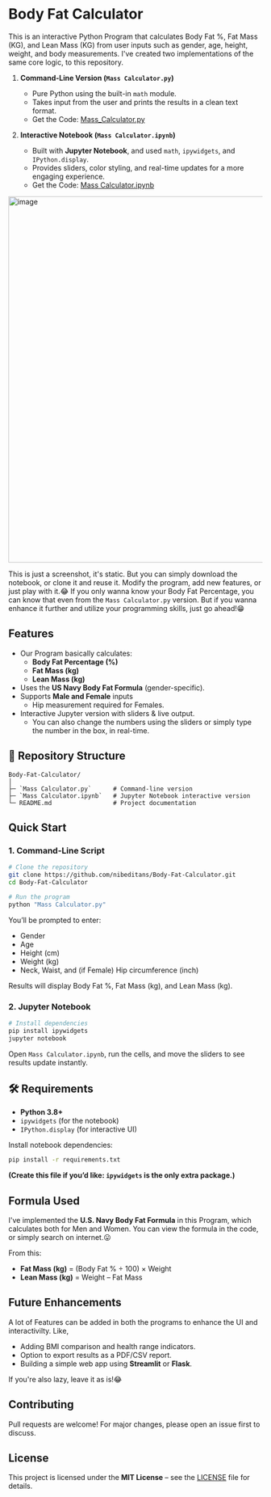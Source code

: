 # Body Fat Calculator

This is an interactive Python Program that calculates Body Fat %, Fat Mass (KG), and Lean Mass (KG) from user inputs such as gender, age, height, weight, and body measurements. I've created two implementations of the same core logic, to this repository.

1. **Command-Line Version (`Mass Calculator.py`)**

   * Pure Python using the built-in `math` module.
   * Takes input from the user and prints the results in a clean text format.
   * Get the Code: [Mass_Calculator.py](https://github.com/nibeditans/Body-Fat-Calculator/blob/main/Mass_Calculator.py)

2. **Interactive Notebook (`Mass Calculator.ipynb`)**

   * Built with **Jupyter Notebook**, and used `math`, `ipywidgets`, and `IPython.display`.
   * Provides sliders, color styling, and real-time updates for a more engaging experience.
   * Get the Code: [Mass Calculator.ipynb](https://github.com/nibeditans/Body-Fat-Calculator/blob/main/Mass%20Calculator.ipynb)

<img width="1749" height="725" alt="image" src="https://github.com/user-attachments/assets/ba99b6c2-133d-4233-92c3-6496d70d7835" />

This is just a screenshot, it's static. But you can simply download the notebook, or clone it and reuse it. Modify the program, add new features, or just play with it.😂 If you only wanna know your Body Fat Percentage, you can know that even from the `Mass Calculator.py` version. But if you wanna enhance it further and utilize your programming skills, just go ahead!😁

## Features

* Our Program basically calculates:
  * **Body Fat Percentage (%)**
  * **Fat Mass (kg)**
  * **Lean Mass (kg)**
* Uses the **US Navy Body Fat Formula** (gender-specific).
* Supports **Male and Female** inputs
  * Hip measurement required for Females.
* Interactive Jupyter version with sliders & live output.
  * You can also change the numbers using the sliders or simply type the number in the box, in real-time. 


## 📂 Repository Structure

```
Body-Fat-Calculator/
│
├─ `Mass Calculator.py`      # Command-line version
├─ `Mass Calculator.ipynb`   # Jupyter Notebook interactive version
└─ README.md                 # Project documentation
```


## Quick Start

### 1️. Command-Line Script

```bash
# Clone the repository
git clone https://github.com/nibeditans/Body-Fat-Calculator.git
cd Body-Fat-Calculator

# Run the program
python "Mass Calculator.py"
```

You’ll be prompted to enter:

* Gender
* Age
* Height (cm)
* Weight (kg)
* Neck, Waist, and (if Female) Hip circumference (inch)

Results will display Body Fat %, Fat Mass (kg), and Lean Mass (kg).


### 2️. Jupyter Notebook

```bash
# Install dependencies
pip install ipywidgets
jupyter notebook
```

Open `Mass Calculator.ipynb`, run the cells, and move the sliders to see results update instantly. 


## 🛠️ Requirements

* **Python 3.8+**
* `ipywidgets` (for the notebook)
* `IPython.display` (for interactive UI)

Install notebook dependencies:

```bash
pip install -r requirements.txt
```

**(Create this file if you’d like: `ipywidgets` is the only extra package.)**


## Formula Used

I've implemented the **U.S. Navy Body Fat Formula** in this Program, which calculates both for Men and Women. You can view the formula in the code, or simply search on internet.😛

From this:

* **Fat Mass (kg)** = (Body Fat % ÷ 100) × Weight
* **Lean Mass (kg)** = Weight – Fat Mass


## Future Enhancements

A lot of Features can be added in both the programs to enhance the UI and interactivilty. Like, 
* Adding BMI comparison and health range indicators.
* Option to export results as a PDF/CSV report.
* Building a simple web app using **Streamlit** or **Flask**.

If you're also lazy, leave it as is!😂


## Contributing

Pull requests are welcome! For major changes, please open an issue first to discuss.

## License

This project is licensed under the **MIT License** – see the [LICENSE](LICENSE) file for details.
